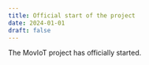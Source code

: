 ```yaml
---
title: Official start of the project
date: 2024-01-01
draft: false
---
```


The MovIoT project has officially started.

<!--more-->